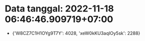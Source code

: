 # Data tanggal: 2022-11-18 06:46:46.909719+07:00

* {'W8CZ7C1H1OYg9T7Y': 4028, 'xeW0kKU3aqIOy5sk': 2288}
